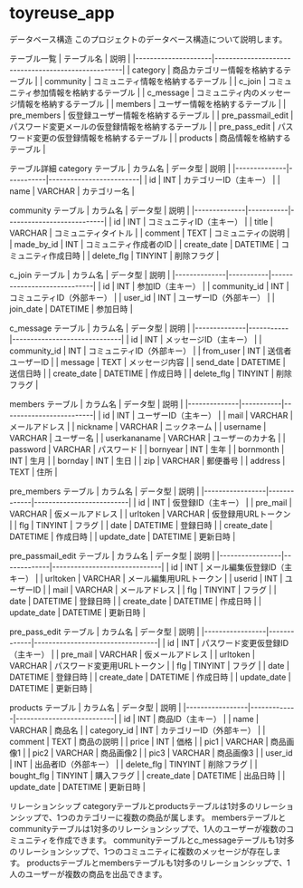 # toyreuse_app

データベース構造
このプロジェクトのデータベース構造について説明します。

テーブル一覧
| テーブル名          | 説明                                               |
|---------------------|----------------------------------------------------|
| category            | 商品カテゴリー情報を格納するテーブル               |
| community           | コミュニティ情報を格納するテーブル                 |
| c_join              | コミュニティ参加情報を格納するテーブル             |
| c_message           | コミュニティ内のメッセージ情報を格納するテーブル   |
| members             | ユーザー情報を格納するテーブル                     |
| pre_members         | 仮登録ユーザー情報を格納するテーブル               |
| pre_passmail_edit   | パスワード変更メールの仮登録情報を格納するテーブル |
| pre_pass_edit       | パスワード変更の仮登録情報を格納するテーブル       |
| products            | 商品情報を格納するテーブル                         |


テーブル詳細
category テーブル
| カラム名     | データ型  | 説明                    |
|--------------|-----------|-------------------------|
| id           | INT       | カテゴリーID（主キー）  |
| name         | VARCHAR   | カテゴリー名            |

community テーブル
| カラム名     | データ型  | 説明                      |
|--------------|-----------|---------------------------|
| id           | INT       | コミュニティID（主キー）  |
| title        | VARCHAR   | コミュニティタイトル      |
| comment      | TEXT      | コミュニティの説明        |
| made_by_id   | INT       | コミュニティ作成者のID    |
| create_date  | DATETIME  | コミュニティ作成日時      |
| delete_flg   | TINYINT   | 削除フラグ                |

c_join テーブル
| カラム名     | データ型 | 説明                         |
|--------------|-----------|-----------------------------|
| id           | INT       | 参加ID（主キー）            |
| community_id | INT       | コミュニティID（外部キー）  |
| user_id      | INT       | ユーザーID（外部キー）      |
| join_date    | DATETIME  | 参加日時                    |

c_message テーブル
| カラム名     | データ型  | 説明                         |
|--------------|-----------|------------------------------|
| id           | INT       | メッセージID（主キー）       |
| community_id | INT       | コミュニティID（外部キー）   |
| from_user    | INT       | 送信者ユーザーID             |
| message      | TEXT      | メッセージ内容               |
| send_date    | DATETIME  | 送信日時                     |
| create_date  | DATETIME  | 作成日時                     |
| delete_flg   | TINYINT   | 削除フラグ                   |

members テーブル
| カラム名     | データ型  | 説明                    |
|--------------|-----------|-------------------------|
| id           | INT       | ユーザーID（主キー）    |
| mail         | VARCHAR   | メールアドレス          |
| nickname     | VARCHAR   | ニックネーム            |
| username     | VARCHAR   | ユーザー名              |
| userkananame | VARCHAR   | ユーザーのカナ名        |
| password     | VARCHAR   | パスワード              |
| bornyear     | INT       | 生年                    |
| bornmonth    | INT       | 生月                    |
| bornday      | INT       | 生日                    |
| zip          | VARCHAR   | 郵便番号                |
| address      | TEXT      | 住所                    |

pre_members テーブル
| カラム名        | データ型    | 説明                     |
|-----------------|-------------|--------------------------|
| id              | INT         | 仮登録ID（主キー）       |
| pre_mail        | VARCHAR     | 仮メールアドレス         |
| urltoken        | VARCHAR     | 仮登録用URLトークン      |
| flg             | TINYINT     | フラグ                   |
| date            | DATETIME    | 登録日時                 |
| create_date     | DATETIME    | 作成日時                 |
| update_date     | DATETIME    | 更新日時                 |

pre_passmail_edit テーブル
| カラム名        | データ型    | 説明                         |
|-----------------|-------------|------------------------------|
| id              | INT         | メール編集仮登録ID（主キー） |
| urltoken        | VARCHAR     | メール編集用URLトークン      |
| userid          | INT         | ユーザーID                   |
| mail            | VARCHAR     | メールアドレス               |
| flg             | TINYINT     | フラグ                       |
| date            | DATETIME    | 登録日時                     |
| create_date     | DATETIME    | 作成日時                     |
| update_date     | DATETIME    | 更新日時                     |

pre_pass_edit テーブル
| カラム名        | データ型    | 説明                             |
|-----------------|-------------|----------------------------------|
| id              | INT         | パスワード変更仮登録ID（主キー） |
| pre_mail        | VARCHAR     | 仮メールアドレス                 |
| urltoken        | VARCHAR     | パスワード変更用URLトークン      |
| flg             | TINYINT     | フラグ                           |
| date            | DATETIME    | 登録日時                         |
| create_date     | DATETIME    | 作成日時                         |
| update_date     | DATETIME    | 更新日時                         |

products テーブル
| カラム名        | データ型    | 説明                      |
|-----------------|-------------|---------------------------|
| id              | INT         | 商品ID（主キー）          |
| name            | VARCHAR     | 商品名                    |
| category_id     | INT         | カテゴリーID（外部キー）  |
| comment         | TEXT        | 商品の説明                |
| price           | INT         | 価格                      |
| pic1            | VARCHAR     | 商品画像1                 |
| pic2            | VARCHAR     | 商品画像2                 |
| pic3            | VARCHAR     | 商品画像3                 |
| user_id         | INT         | 出品者ID（外部キー）      |
| delete_flg      | TINYINT     | 削除フラグ                |
| bought_flg      | TINYINT     | 購入フラグ                |
| create_date     | DATETIME    | 出品日時                  |
| update_date     | DATETIME    | 更新日時                  |


リレーションシップ
categoryテーブルとproductsテーブルは1対多のリレーションシップで、1つのカテゴリーに複数の商品が属します。
membersテーブルとcommunityテーブルは1対多のリレーションシップで、1人のユーザーが複数のコミュニティを作成できます。
communityテーブルとc_messageテーブルも1対多のリレーションシップで、1つのコミュニティに複数のメッセージが存在します。
productsテーブルとmembersテーブルも1対多のリレーションシップで、1人のユーザーが複数の商品を出品できます。